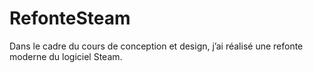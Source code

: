 # RefonteSteam
Dans le cadre du cours de conception et design, j’ai réalisé une refonte moderne du logiciel Steam. 
